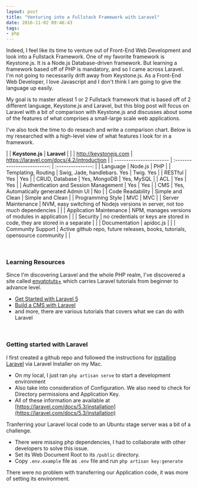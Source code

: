 ```yaml
---
layout: post
title: "Venturing into a Fullstack Framework with Laravel"
date: 2016-11-02 09:46:43
tags:
- php
---
```


Indeed, I feel like its time to venture out of Front-End Web Development and look into a Fullstack Framework. One of my favorite framework is Keystone.js. It is a Node.js Database-driven framework. But learning a framework based off of PHP is mandatory, and so I came across Laravel. I'm not going to necessarily drift away from Keystone.js. As a Front-End Web Developer, I love Javascript and I don't think I am going to give the language up easily.

My goal is to master atleast 1 or 2 Fullstack framework that is based off of 2 different language, Keystone.js and Laravel, but this blog post will focus on Laravel with a bit of comparison with Keystone.js and discusses about some of the features of what comprises a small-large scale web applications.

I've also took the time to do reseach and write a comparison chart. Below is my researched with a high-level view of what features I look for in a framework.

|                         | **Keystone.js**             | **Laravel**       |
|                         | http://keystonejs.com       | https://laravel.com/docs/4.2/introduction |
| ----------------------- | :-------------------------: | :---------------: |
| Language                | Node.js                     | PHP               |
| Templating, Routing     | Swig, Jade, handlebars. Yes | Twig. Yes         |
| RESTful                 | Yes                         | Yes               |
| CRUD, Database          | Yes, MongoDB                | Yes, MySQL        |
| ACL                     | Yes                         | Yes               |
| Authentication and Session Management  | Yes                         | Yes               |
| CMS                     | Yes, Automatically generated Admin UI          | No                 |
| Code Readability        | Simple and Clean            | Simple and Clean  |
| Programming Style       | MVC                         | MVC               |
| Server Maintenance      | NVM, easy switching of Nodejs versions in server, not too much dependencies |  |
| Application Maintenance | NPM, manages versions of modules in application |  |
| Security                | no credentials or keys are stored in code, they are stored in a separate |  |
| Documentation           | apidoc.js                             |  |
| Community Support       | Active github repo, future releases, books, tutorials, opensource community |  |

<br>

### Learning Resources

Since I'm discovering Laravel and the whole PHP realm, I've discovered a site called [envatotuts+](https://tutsplus.com/) which carries Laravel tutorials from beginner to advance level.

- [Get Started with Laravel 5](https://code.tutsplus.com/courses/get-started-with-laravel-5)
- [Build a CMS with Laravel](https://code.tutsplus.com/courses/build-a-cms-with-laravel)
- and more, there are various tutorials that covers what we can do with Laravel

<br>

### Getting started with Laravel

I first created a github repo and followed the instructions for [installing Laravel](https://laravel.com/docs/5.3/installation) via Laravel Installer on my Mac.

- On my local, I just ran `php artisan serve` to start a development environment
- Also take into consideration of Configuration. We also need to check for Directory permissions and Application Key.
- All of these information are available at [https://laravel.com/docs/5.3/installation](https://laravel.com/docs/5.3/installation)

Tranferring your Laravel local code to an Ubuntu stage server was a bit of a challenge.

- There were missing php dependencies, I had to collaborate with other developers to solve this issue.
- Set its Web Document Root to its `/public` directory.
- Copy `.env.example` file as `.env` file and run `php artisan key:generate`

There were no problem with transferring our Application code, it was more of setting its environment.
